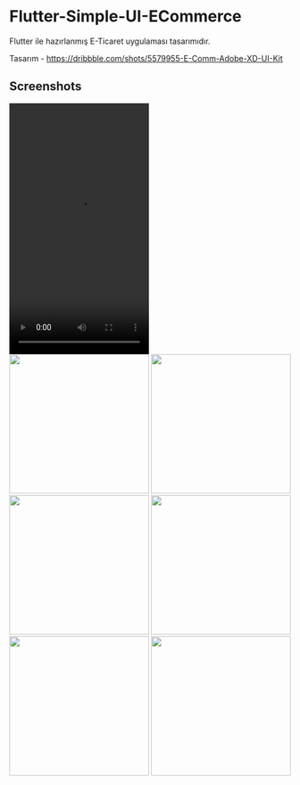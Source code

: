 # Flutter-Simple-UI-ECommerce

Flutter ile hazırlanmış E-Ticaret uygulaması tasarımıdır.

Tasarım - https://dribbble.com/shots/5579955-E-Comm-Adobe-XD-UI-Kit

## Screenshots

<kbd>
<video width="250" height="450" controls>
  <source src="https://raw.githubusercontent.com/ahmeteminkara/Flutter-Simple-UI-ECommerce/master/media/ssvideo.mp4" type="video/mp4">
  Your browser does not support the video tag.
</video>
<img src="https://raw.githubusercontent.com/ahmeteminkara/Flutter-Simple-UI-ECommerce/master/media/gif1.gif" width="250" /></kbd>   <kbd>
<img src="https://raw.githubusercontent.com/ahmeteminkara/Flutter-Simple-UI-ECommerce/master/media/ECommerce1.jpg" width="250" /></kbd>    <kbd>
<img src="https://raw.githubusercontent.com/ahmeteminkara/Flutter-Simple-UI-ECommerce/master/media/ECommerce2.jpg" width="250" /></kbd>    <kbd>
<img src="https://raw.githubusercontent.com/ahmeteminkara/Flutter-Simple-UI-ECommerce/master/media/ECommerce3.jpg" width="250" /></kbd>    <kbd>
<img src="https://raw.githubusercontent.com/ahmeteminkara/Flutter-Simple-UI-ECommerce/master/media/ECommerce4.jpg" width="250" /></kbd>    <kbd>
<img src="https://raw.githubusercontent.com/ahmeteminkara/Flutter-Simple-UI-ECommerce/master/media/ECommerce5.jpg" width="250" /></kbd>
